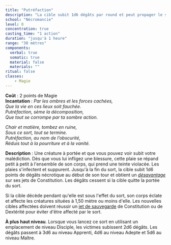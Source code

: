 ```yaml
---
title: "Putréfaction"
description: "La cible subit 1d6 dégâts par round et peut propager le sort si elle meurt."
school: "Nécromancie"
level: 0
concentration: true
casting_time: "1 action"
duration: "jusqu'à 1 heure"
range: "30 mètres"
components:
  verbal: true
  somatic: true
  material: false
  materials: ""
ritual: false
classes:
    - Magie
---
```

**Coût** : 2 points de Magie   
**Incantation** : *Par les ombres et les forces cachées,*   
*Que la vie en ces lieux soit fauchée.*   
*Putréfaction, sème la décomposition,*   
*Que tout se corrompe par ta sombre action.*   

*Chair et matière, tombez en ruine,*   
*Sous ce sort, tout se termine.*   
*Putréfaction, au nom de l’obscurité,*   
*Réduis tout à la pourriture et à la vanité.*    

**Description** : Une créature à portée et que vous pouvez voir subit votre malédiction. Dès que vous lui infligez une blessure, cette plaie se répand petit à petit à l'ensemble de son corps, qui prend une teinte violacée. Les plaies s'infectent et suppurent. Jusqu'à la fin du sort, la cible subit 1d6 points de dégâts nécrotique au début de son tour et obtient un [_désavantage_](/utiliser-les-caracteristiques/#avantage-et-desavantage) sur ses jets de Constitution. Les dégâts cessent si la cible quitte la portée du sort.

Si la cible décède pendant qu'elle est sous l'effet du sort, son corps éclate et affecte les créatures situées à 1,50 mètre ou moins d'elle. Les nouvelles cibles affectées doivent réussir un [jet de sauvegarde](/utiliser-les-caracteristiques/#jets-de-sauvegarde) de Constitution ou de Dextérité pour éviter d'être affecté par le sort.

**À plus haut niveau**. Lorsque vous lancez ce sort en utilisant un emplacement de niveau Disciple, les victimes subissent 2d6 dégâts. Les dégâts passent à 3d6 au niveau Apprenti, 4d6 au niveau Adepte et 5d6 au niveau Maître.
